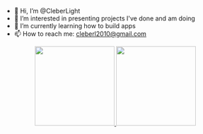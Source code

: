 - 👋 Hi, I’m @CleberLight
- 👀 I’m interested in presenting projects I've done and am doing
- 🌱 I’m currently learning how to build apps
- 📫 How to reach me: cleberl2010@gmail.com

<div align="center">
  <a href="https://github.com/CleberLight">
  <img height="180em" src="https://github-readme-stats.vercel.app/api?username=CleberLight&show_icons=true&theme=dark&include_all_commits=true&count_private=true"/>
  <img height="180em" src="https://github-readme-stats.vercel.app/api/top-langs/?username=CleberLight&layout=compact&langs_count=7&theme=dark"/>
</div>
